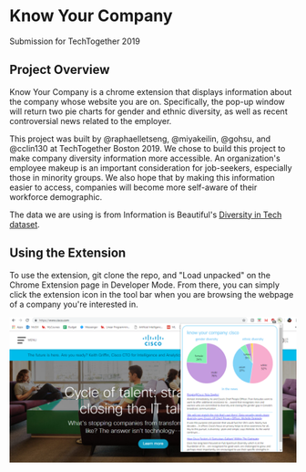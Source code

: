 # Know Your Company
Submission for TechTogether 2019

## Project Overview

Know Your Company is a chrome extension that displays information about the company whose website you are on. Specifically,
the pop-up window will return two pie charts for gender and ethnic diversity, as well as recent controversial news related to the employer.

This project was built by @raphaelletseng, @miyakeilin, @gohsu, and @cclin130 at TechTogether Boston 2019. We chose to build this project to make company diversity
information more accessible. An organization's employee makeup is an important consideration for job-seekers, especially those in minority groups.
We also hope that by making this information easier to access, companies will become more self-aware of their workforce demographic.

The data we are using is from Information is Beautiful's [Diversity in Tech dataset](https://informationisbeautiful.net/visualizations/diversity-in-tech/).

## Using the Extension

To use the extension, git clone the repo, and "Load unpacked" on the Chrome Extension page in Developer Mode. From there, you can simply click the extension icon in the tool bar when you are browsing the webpage of a company you're interested in.

![alt text](https://github.com/cclin130/know_your_company/blob/master/know_your_company_cisco_ex.PNG)